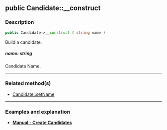 ## public Candidate::__construct

### Description    

```php
public Candidate->__construct ( string name )
```

Build a candidate.
    

##### **name:** *string*   
Candidate Name.    

---------------------------------------

### Related method(s)      

* [Candidate::setName](../Candidate%20Class/public%20Candidate--setName.md)    

---------------------------------------

### Examples and explanation

* **[Manual - Create Candidates](https://github.com/julien-boudry/Condorcet/wiki/II-%23-A.-Create-an-Election-%23-2.-Create-Candidates)**    
